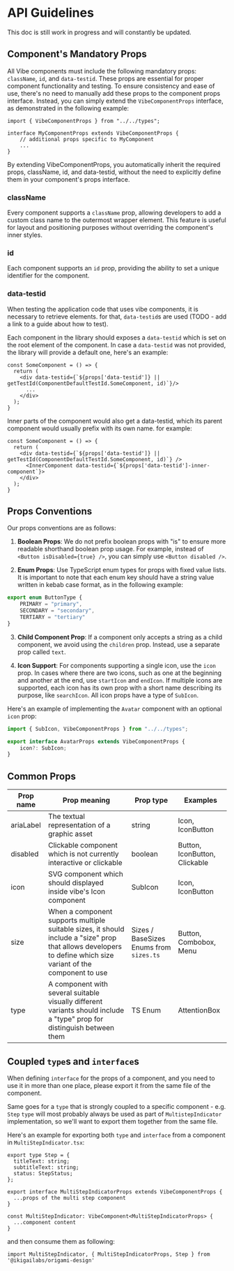 # API Guidelines
This doc is still work in progress and will constantly be updated.

## Component's Mandatory Props
All Vibe components must include the following mandatory props: `className`, `id`, and `data-testid`. These props are essential for proper component functionality and testing.
To ensure consistency and ease of use, there's no need to manually add these props to the component props interface. Instead, you can simply extend the `VibeComponentProps` interface, as demonstrated in the following example:

```tsx
import { VibeComponentProps } from "../../types";

interface MyComponentProps extends VibeComponentProps {
    // additional props specific to MyComponent
    ...
}
```

By extending VibeComponentProps, you automatically inherit the required props, className, id, and data-testid, without the need to explicitly define them in your component's props interface.


### className
Every component supports a `className` prop, allowing developers to add a custom class name to the outermost wrapper element. This feature is useful for layout and positioning purposes without overriding the component's inner styles.

### id
Each component supports an `id` prop, providing the ability to set a unique identifier for the component.

### data-testid
When testing the application code that uses vibe components, it is necessary to retrieve elements. for that, `data-testid`s are used (TODO - add a link to a guide about how to test).

Each component in the library should exposes a `data-testid` which is set on the root element of the component.
In case a `data-testid` was not provided, the library will provide a default one, here's an example:

```tsx
const SomeComponent = () => {
  return ( 
    <div data-testid={`${props['data-testid']} || getTestId(ComponentDefaultTestId.SomeComponent, id)`}/>
      ...
    </div>
  );
}
```

Inner parts of the component would also get a data-testid, which its parent component would usually prefix with its own name. for example:
```tsx
const SomeComponent = () => {
  return ( 
    <div data-testid={`${props['data-testid']} || getTestId(ComponentDefaultTestId.SomeComponent, id)`} />
      <InnerComponent data-testid={`${props['data-testid']-inner-component`}>
    </div>
  );
}
```

## Props Conventions
Our props conventions are as follows:

1. **Boolean Props**: We do not prefix boolean props with "is" to ensure more readable shorthand boolean prop usage. For example, instead of `<Button isDisabled={true} />`, you can simply use `<Button disabled />`.

2. **Enum Props**: Use TypeScript enum types for props with fixed value lists. It is important to note that each enum key should have a string value written in kebab case format, as in the following example:
```typescript
export enum ButtonType {
    PRIMARY = "primary",
    SECONDARY = "secondary",
    TERTIARY = "tertiary"
}
```

3. **Child Component Prop**: If a component only accepts a string as a child component, we avoid using the `children` prop. Instead, use a separate prop called `text`.

4. **Icon Support**: For components supporting a single icon, use the `icon` prop. In cases where there are two icons, such as one at the beginning and another at the end, use `startIcon` and `endIcon`. If multiple icons are supported, each icon has its own prop with a short name describing its purpose, like `searchIcon`. All icon props have a type of `SubIcon`.

Here's an example of implementing the `Avatar` component with an optional `icon` prop:

```typescript
import { SubIcon, VibeComponentProps } from "../../types";

export interface AvatarProps extends VibeComponentProps {
    icon?: SubIcon;
}
```

## Common Props 
| Prop name  | Prop meaning                                                                                                                                                   | Prop type                              | Examples                      |
|------------|----------------------------------------------------------------------------------------------------------------------------------------------------------------|----------------------------------------|-------------------------------|
| ariaLabel  | The textual representation of a graphic asset                                                                                                                  | string                                 | Icon, IconButton              |
| disabled   | Clickable component which is not currently interactive or clickable                                                                                            | boolean                                | Button, IconButton, Clickable |
| icon       | SVG component which should displayed inside vibe's Icon component                                                                                              | SubIcon                                | Icon, IconButton              |
| size       | When a component supports multiple suitable sizes, it should include a "size" prop that allows developers to define which size variant of the component to use | Sizes / BaseSizes Enums from `sizes.ts` | Button, Combobox, Menu        |
| type       | A component with several suitable visually different variants should include a "type" prop for distinguish between them                                        | TS Enum                                | AttentionBox                  |

## Coupled `type`s and `interface`s

When defining `interface` for the props of a component, and you need to use it in more than one place, please export it from the same file of the component.

Same goes for a `type` that is strongly coupled to a specific component - e.g. `Step` `type` will most probably always be used as part of `MultistepIndicator` implementation, so we'll want to export them together from the same file.

Here's an example for exporting both `type` and `interface` from a component in `MultiStepIndicator.tsx`:

```tsx
export type Step = {
  titleText: string;
  subtitleText: string;
  status: StepStatus;
};

export interface MultiStepIndicatorProps extends VibeComponentProps {
  ...props of the multi step component
}

const MultiStepIndicator: VibeComponent<MultiStepIndicatorProps> {
  ...component content
}
```

and then consume them as following:

```tsx
import MultiStepIndicator, { MultiStepIndicatorProps, Step } from '@ikigailabs/origami-design'
```
